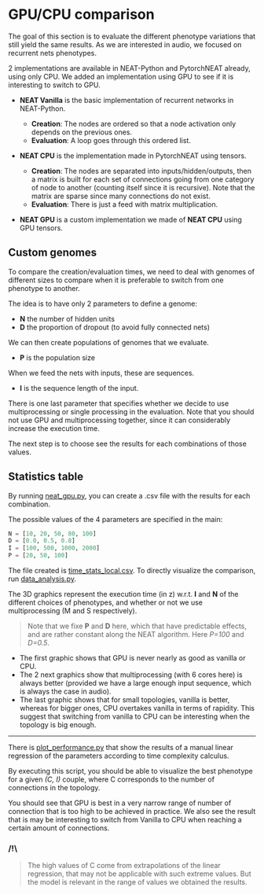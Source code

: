 # GPU/CPU comparison

The goal of this section is to evaluate the different phenotype variations that 
still yield the same results. As we are interested in audio, we focused on recurrent 
nets phenotypes.

2 implementations are available in NEAT-Python and PytorchNEAT already, using only CPU.
We added an implementation using GPU to see if it is interesting to switch to GPU.

* **NEAT Vanilla** is the basic implementation of recurrent networks in NEAT-Python.
    * **Creation**: The nodes are ordered so that a node activation only depends on the previous ones.
    * **Evaluation**: A loop goes through this ordered list.
    
   
* **NEAT CPU** is the implementation made in PytorchNEAT using tensors.
    * **Creation**: The nodes are separated into inputs/hidden/outputs, then a matrix is built for each set of
    connections going from one category of node to another (counting itself since it is recursive). 
    Note that the matrix are sparse since many connections do not exist.
    * **Evaluation**: There is just a feed with matrix multiplication.
    
* **NEAT GPU** is a custom implementation we made of **NEAT CPU** using GPU tensors.

## Custom genomes

To compare the creation/evaluation times, we need to deal with genomes of different sizes
to compare when it is preferable to switch from one phenotype to another.

The idea is to have only 2 parameters to define a genome:
* **N** the number of hidden units
* **D** the proportion of dropout (to avoid fully connected nets)

We can then create populations of genomes that we evaluate.
* **P** is the population size

When we feed the nets with inputs, these are sequences.
* **I** is the sequence length of the input.

There is one last parameter that specifies whether we decide to use multiprocessing 
or single processing in the evaluation. Note that you should not use GPU and multiprocessing
together, since it can considerably increase the execution time.

The next step is to choose see the results for each combinations of those values.

## Statistics table

By running [neat_gpu.py](neat_gpu.py), you can create a .csv file with the results for each combination.

The possible values of the 4 parameters are specified in the main:
```python
N = [10, 20, 50, 80, 100]
D = [0.0, 0.5, 0.8]
I = [100, 500, 1000, 2000]
P = [20, 50, 100]
```

The file created is [time_stats_local.csv](time_stats_local.csv). 
To directly visualize the comparison, run [data_analysis.py](data_analysis.py).

The 3D graphics represent the execution time (in z) w.r.t. **I** and **N** of the different 
choices of phenotypes, and whether or not we use multiprocessing (M and S respectively).
> Note that we fixe **P** and **D** here, which that have predictable effects, and are rather constant
> along the NEAT algorithm. Here *P=100* and *D=0.5*.

* The first graphic shows that GPU is never nearly as good as vanilla or CPU.
* The 2 next graphics show that multiprocessing (with 6 cores here) is always better (provided 
we have a large enough input sequence, which is always the case in audio).
* The last graphic shows that for small topologies, vanilla is better, whereas for
bigger ones, CPU overtakes vanilla in terms of rapidity. This suggest that switching from 
vanilla to CPU can be interesting when the topology is big enough.

---

There is [plot_performance.py](plot_performance.py) that show the results of a manual linear
regression of the parameters according to time complexity calculus.

By executing this script, you should be able to visualize the best 
phenotype for a given *(C, I)* couple, where C corresponds to the number of 
connections in the topology.

You should see that GPU is best in a very narrow range of number of connection that 
is too high to be achieved in practice. We also see the result that is may be 
interesting to switch from Vanilla to CPU when reaching a certain 
amount of connections.

### /!\
> The high values of C come from extrapolations of the linear regression, that may not be applicable
> with such extreme values. But the model is relevant in the range of values
> we obtained the results.